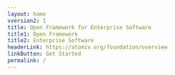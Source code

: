 ```yaml
---
layout: home
vversion2: 1
title: Open Framework for Enterprise Software 
title1: Open Framework 
title2: Enterprise Software
headerLink: https://atomiv.org/foundation/overview
linkButton: Get Started
permalink: /
---
```


<!-- <h1>{{ "Hello World!" | downcase }}</h1> -->


<!-- <main class="ov-content">
    <div class="container container2">
        <div class="mx-sm-n3">
            <div class="mt-sm-3 mt-md-4">
            </div>
        </div>
    </div>
</main> -->



<!-- TODO: VC: Link to Docs for Getting started page -->


<!-- TODO: VC: DELETE -->

<!--

<h2>Recent Articles</h2>

<ul>

{% for post in site.posts reversed %}
<li><a href="{{ site.url }}{{ post.url }}">{{ post.title }}</a></li>
{% endfor %}

</ul>

-->